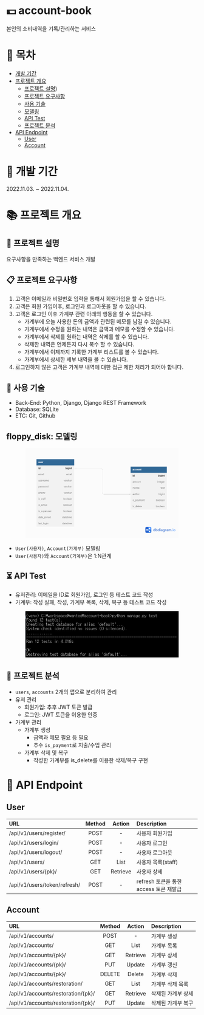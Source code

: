 # :dollar: account-book
본인의 소비내역을 기록/관리하는 서비스

# :bookmark_tabs: 목차
* [개발 기간](#calendar-개발-기간)
* [프로젝트 개요](#books-프로젝트-개요)
    * [프로젝트 설명](#page_facing_up-프로젝트-설명))
    * [프로젝트 요구사항](#clipboard-프로젝트-요구사항)
    * [사용 기술](#hammer-사용-기술)
    * [모델링](#floppy_disk-모델링)
    * [API Test](#hourglass_flowing_sand-api-test)
    * [프로젝트 분석](#mag_right-프로젝트-분석)
* [API Endpoint](#pushpin-api-endpoint)
    * [User](#user)
    * [Account](#account)


# :calendar: 개발 기간
2022.11.03. ~ 2022.11.04.

# :books: 프로젝트 개요
## :page_facing_up: 프로젝트 설명
요구사항을 만족하는 백엔드 서비스 개발

## :clipboard: 프로젝트 요구사항
1. 고객은 이메일과 비밀번호 입력을 통해서 회원가입을 할 수 있습니다.
2. 고객은 회원 가입이후, 로그인과 로그아웃을 할 수 있습니다.
3. 고객은 로그인 이후 가계부 관련 아래의 행동을 할 수 있습니다.
   * 가계부에 오늘 사용한 돈의 금액과 관련된 메모를 남길 수 있습니다.
   * 가계부에서 수정을 원하는 내역은 금액과 메모를 수정할 수 있습니다.
   * 가계부에서 삭제를 원하는 내역은 삭제를 할 수 있습니다.
   * 삭제한 내역은 언제든지 다시 복수 할 수 있습니다.
   * 가계부에서 이제까지 기록한 가계부 리스트를 볼 수 있습니다.
   * 가계부에서 상세한 세부 내역을 볼 수 있습니다.
4. 로그인하지 않은 고객은 가계부 내역에 대한 접근 제한 처리가 되어야 합니다.

## :hammer: 사용 기술
* Back-End: Python, Django, Django REST Framework
* Database: SQLite
* ETC: Git, Github

## floppy_disk: 모델링
<p align="center"><img src="./static/image/Account_ERD.png" width="80%" height="auto"></p>

* `User(사용자)`, `Account(가계부)` 모델링
* `User(사용자)`와 `Account(가계부)`은 1:N관계

## :hourglass_flowing_sand: API Test
* 유저관리: 이메일을 ID로 회원가입, 로그인 등 테스트 코드 작성
* 가계부: 작성 실패, 작성, 가계부 목록, 삭제, 복구 등 테스트 코드 작성

<p align="center"><img src="./static/image/Account_test.png" width="80%" height="auto"></p>


## :mag_right: 프로젝트 분석
* `users`, `accounts` 2개의 앱으로 분리하여 관리
* 유저 관리
    * 회원가입: 추후 JWT 토큰 발급
    * 로그인: JWT 토큰을 이용한 인증
* 가계부 관리
    * 가계부 생성
        * 금액과 메모 필요 등 필요
        * 추수 `is_payment`로 지출/수입 관리
    * 가계부 삭제 및 복구
        * 작성한 가계부를 is_delete를 이용한 삭제/복구 구현

# :pushpin: API Endpoint
## User
|URL|Method|Action|Description|
|:---|:---:|:---:|:---|
|/api/v1/users/register/|POST|-|사용자 회원가입|
|/api/v1/users/login/|POST|-|사용자 로그인|
|/api/v1/users/logout/|POST|-|사용자 로그아웃|
|/api/v1/users/|GET|List|사용자 목록(staff)|
|/api/v1/users/{pk}/|GET|Retrieve|사용자 상세|
|/api/v1/users/token/refresh/|POST|-|refresh 토큰을 통한 access 토큰 재발급|

## Account
|URL|Method|Action|Description|
|:---|:---:|:---:|:---|
|/api/v1/accounts/|POST|-|가계부 생성|
|/api/v1/accounts/|GET|List|가계부 목록|
|/api/v1/accounts/{pk}/|GET|Retrieve|가계부 상세|
|/api/v1/accounts/{pk}/|PUT|Update|가계부 갱신|
|/api/v1/accounts/{pk}/|DELETE|Delete|가계부 삭제|
|/api/v1/accounts/restoration/|GET|List|가계부 삭제 목록|
|/api/v1/accounts/restoration/{pk}/|GET|Retrieve|삭제된 가계부 상세|
|/api/v1/accounts/restoration/{pk}/|PUT|Update|삭제된 가계부 복구|